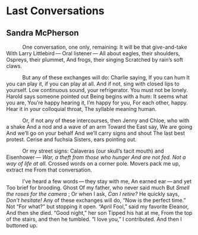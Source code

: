 # Last Conversations
## Sandra McPherson
           One conversation, one only, remaining:
It will be that give-and-take
With Larry Littlebird —
Oral listener —
All about eagles, their shoulders,
Ospreys, their plummet,
And frogs, their singing
Scratched by rain’s soft claws.

           But any of these exchanges will do:
Charlie saying, If you can hum
It you can play it, if you can play at all.
And if not, sing with closed lips to yourself.
Low continuous sound, your refrigerator.
You must not be lonely.
Harold says someone pointed out
Being begins with a hum:
It seems what you are,
You’re happy hearing it, I’m happy for you,
For each other, happy.
Hear it in your colloquial throat,
The syllable meaning human.

           Or, if not any of these intercourses, then
Jenny and Chloe, who with a shake
And a nod and a wave of an arm
Toward the East say, We are going
And we’ll go on your behalf
And we’ll carry signs and shout
The last best protest. Cerise and fuchsia
Sisters, ears pointing out.

           Or my street signs:
Calaveras (our skull’s tacit mouth) and Eisenhower —
 _War, a theft from those who hunger_
 _And are not fed. Not a way of life at all._
Crossed words on a corner pole.
Movers pack me up, extract me
From that conversation.

           I’ve heard a few words — they stay with me,
An earned ear — and yet
Too brief for brooding. Ghost
Of my father, who never said much
But _Smell the roses for the camera_ ;
Or when I ask, _Can I retire?_
He quickly says, _Don’t hesitate!_
Any of these exchanges will do,
“Now is the perfect time.”
Not “For what?” but stopping it open.
“April Fool,” said my favorite Eleanor,
And then she died. “Good night,” her son
Tipped his hat at me,
From the top of the stairs, and then he tumbled.
“I love you,” I contributed.
And then I buttoned up.